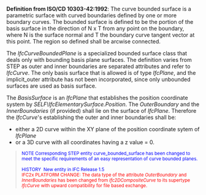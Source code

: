 ﻿**Definition from ISO/CD 10303-42:1992**: The curve bounded surface is a parametric surface with curved boundaries defined by one or more boundary curves. The bounded surface is defined to be the portion of the basis surface in the direction of N x T from any point on the boundary, where N is the surface normal and T the boundary curve tangent vector at this point. The region so defined shall be arcwise connected.

The _IfcCurveBoundedPlane_ is a specialized bounded surface class that deals only with bounding basis plane surfaces. The definition varies from STEP as outer and inner boundaries are separated attributes and refer to _IfcCurve_. The only basis surface that is allowed is of type _IfcPlane_, and the implicit_outer attribute has not been incorporated, since only unbounded surfaces are used as basis surface.

The _BasisSurface_ is an _IfcPlane_ that establishes the position coordinate system by _SELF\IfcElementarySurface.Position_. The _OuterBoundary_ and the _InnerBoundaries_ (if provided) shall lie on the surface of _IfcPlane_. Therefore the _IfcCurve_'s establishing the outer and inner boundaries shall be:

* either a 2D curve within the XY plane of the position coordinate sytem of _IfcPlane_
* or a 3D curve with all coordinates having a z value = 0.

> <font color="#0000ff"><small>NOTE
Corresponding STEP entity curve_bounded_surface has been changed to
meet the specific requirements of an easy representation of curve
bounded planes.</small> </font>
> 
> <font color="#0000ff"><small>HISTORY
&nbsp;New entity in IFC Release 1.5</small> </font>  
> <font color="#ff0000"><small>IFC2x
PLATFORM CHANGE: The data type of the attribute <i>OuterBoundary</i>
and <i>InnerBoundaries</i> has been changed from <i>Ifc2DCompositeCurve</i>
to its supertype <i>IfcCurve</i> with upward compatibility
for file based exchange.</small> </font>
>